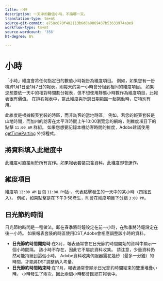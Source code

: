 ```yaml
---
title: 小時
description: 一天中的數值小時，不論哪一天。
translation-type: tm+mt
source-git-commit: e758c070f402113b6d8a9069437b53633974a3e9
workflow-type: tm+mt
source-wordcount: '356'
ht-degree: 8%

---
```



# 小時

「小時」維度會將任何指定日的數值小時報告為維度項目。 例如，如果您有一份橫跨1月1日至1月7日的報表，則每天的第一小時會分組到相同的維度項目。 如果您想要依一天中的相對時間劃分報表，但不想使用靜態小時數作為維度項目，此報表很有價值。 在排程報表中，當此維度與所選日期範圍一起捲動時，它特別有用。

此維度是根據報表套裝的時區，而非訪客的當地時區。 例如，若您的報表套裝是山地時間，而加州的訪客在太平洋時間上午10:00瀏覽您的網站，則維度項目下的點擊 `11:00 AM` 群組。 如果您想要記錄本機訪客時間的維度，Adobe建議使用 [getTimeParting](/help/implement/vars/plugins/gettimeparting.md) 外掛程式。

## 將資料填入此維度中

此維度可直接用於所有實作。如果報表套裝包含資料，此維度即會運作。

## 維度項目

維度項 `12:00 AM` 目包 `11:00 PM`括-，代表點擊發生的一天中的某小時（四捨五入）。 例如，如果點擊是在下午3:58產生，則會在維度項目下分組 `3:00 PM`。

## 日光節約時間

日光節約時間是一種做法，即在春季將時鐘設定在前一小時，在秋季將時鐘設定在後一小時。 如果報表套裝的時區使用DST,Adobe會相應調整該小時的資料。

* **日光節約時間開始時**:在3月，報表通常會在日光節約時間開始的資料中顯示一個小時間隔。 該小時不存在，因此它不屬於資料收集。 請注意，少量資料仍然可能持續到這個小時。 Adobe資料收集伺服器需花幾秒（最多一分鐘）的時間，才能將DST調整納入考量。
* **日光節約時間結束時**:在11月，報表通常會顯示日光節約時間結束的雙重堆疊小時。 小時發生了兩次，因此兩個小時都會匯總在報表中。
